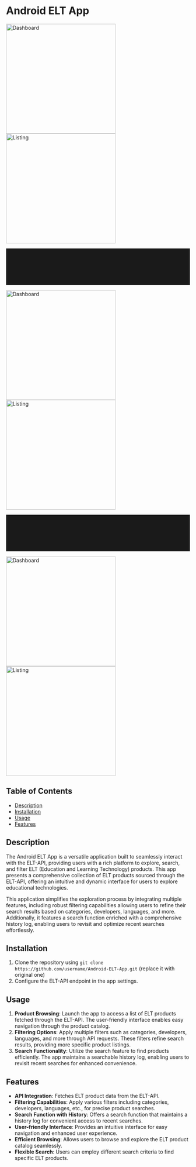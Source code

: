 # Android ELT App

<p float="left">
  <img src="https://github.com/prsnt/CISWP-APP/raw/master/app/src/main/assets/dashboard.png" alt="Dashboard" width="300"/>
  <img src="https://github.com/prsnt/CISWP-APP/raw/master/app/src/main/assets/listing.png" alt="Listing" width="300" />
</p>
    <hr style="height: 100px; margin: 0;">

<p float="left">
  <img src="https://github.com/prsnt/CISWP-APP/raw/master/app/src/main/assets/filter_fragment.png" alt="Dashboard" width="300"/>
  <img src="https://github.com/prsnt/CISWP-APP/raw/master/app/src/main/assets/filter_inner.png" alt="Listing" width="300" />
</p>
<hr style="height: 100px; margin: 0;">
<p float="left">
  <img src="https://github.com/prsnt/CISWP-APP/raw/master/app/src/main/assets/search_result.png" alt="Dashboard" width="300"/>
  <img src="https://github.com/prsnt/CISWP-APP/raw/master/app/src/main/assets/search_typing.png" alt="Listing" width="300" />
</p>


## Table of Contents
- [Description](#description)
- [Installation](#installation)
- [Usage](#usage)
- [Features](#features)

## Description
The Android ELT App is a versatile application built to seamlessly interact with the ELT-API, providing users with a rich platform to explore, search, and filter ELT (Education and Learning Technology) products. This app presents a comprehensive collection of ELT products sourced through the ELT-API, offering an intuitive and dynamic interface for users to explore educational technologies.

This application simplifies the exploration process by integrating multiple features, including robust filtering capabilities allowing users to refine their search results based on categories, developers, languages, and more. Additionally, it features a search function enriched with a comprehensive history log, enabling users to revisit and optimize recent searches effortlessly.

## Installation
1. Clone the repository using `git clone https://github.com/username/Android-ELT-App.git` (replace it with original one)
2. Configure the ELT-API endpoint in the app settings.

## Usage
1. **Product Browsing**: Launch the app to access a list of ELT products fetched through the ELT-API. The user-friendly interface enables easy navigation through the product catalog.
2. **Filtering Options**: Apply multiple filters such as categories, developers, languages, and more through API requests. These filters refine search results, providing more specific product listings.
3. **Search Functionality**: Utilize the search feature to find products efficiently. The app maintains a searchable history log, enabling users to revisit recent searches for enhanced convenience.

## Features
- **API Integration**: Fetches ELT product data from the ELT-API.
- **Filtering Capabilities**: Apply various filters including categories, developers, languages, etc., for precise product searches.
- **Search Function with History**: Offers a search function that maintains a history log for convenient access to recent searches.
- **User-friendly Interface**: Provides an intuitive interface for easy navigation and enhanced user experience.
- **Efficient Browsing**: Allows users to browse and explore the ELT product catalog seamlessly.
- **Flexible Search**: Users can employ different search criteria to find specific ELT products.
